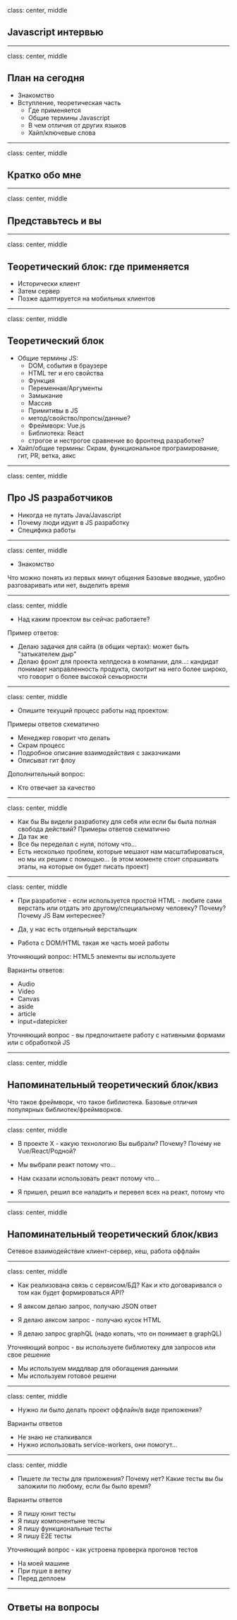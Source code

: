 
class: center, middle

## Javascript интервью

---

class: center, middle

## План на сегодня
- Знакомство
- Вступление, теоретическая часть
	- Где применяется
	- Общие термины Javascript
	- В чем отличия от других языков
	- Хайп/ключевые слова

---

class: center, middle

## Кратко обо мне

---
class: center, middle

## Представьтесь и вы

---
class: center, middle

## Теоретический блок: где применяется

- Исторически клиент
- Затем сервер
- Позже адаптируется на мобильных клиентов

---
class: center, middle

## Теоретический блок

- Общие термины JS:
	- DOM, события в браузере
	- HTML тег и его свойства
	- Функция
	- Переменная/Аргументы
	- Замыкание
	- Массив
	- Примитивы в JS
	- метод/свойство/пропсы/данные?
	- Фреймворк: Vue.js
	- Библиотека: React
	- строгое и нестрогое сравнение во фронтенд разработке?
- Хайп/общие термины: Скрам, функциональное програмирование, гит, PR, ветка, аякс

---
class: center, middle

## Про JS разработчиков
- Никогда не путать Java/Javascript
- Почему люди идуит в JS разработку
- Специфика работы

---

class: center, middle

- Знакомство

Что можно понять из первых минут общения
Базовые вводные, удобно разговаривать или нет, выделить время

---
class: center, middle

- Над каким проектом вы сейчас работаете?

Пример ответов: 
- Делаю задачкя для сайта (в общих чертах): может быть "затыкателем дыр"
- Делаю фронт для проекта хелпдеска в компании, для...: кандидат понимает направленность продукта, смотрит на него более широко, что говорит о более высокой сеньорности

---
class: center, middle
- Опишите текущий процесс работы над проектом:

Примеры ответов схематично
- Менеджер говорит что делать
- Скрам процесс
- Подробное описание взаимодействия с заказчиками
- Описыват гит флоу

Дополнительный вопрос:
- Кто отвечает за качество

---
class: center, middle

- Как бы Вы видели разработку для себя или если бы была полная свобода действий?
Примеры ответов схематично
- Да так же
- Все бы переделал с нуля, потому что...
- Есть несколько проблем, которые мешают нам масштабироваться, но мы их решим с помощью... (в этом моменте стоит спрашивать этапы, на которые он будет писать проект)

---
class: center, middle
- При разработке - если используется простой HTML - любите сами верстать или отдать это другому/специальному человеку? Почему? Почему JS Вам интереснее?

- Да, у нас есть отдельный верстальщик
- Работа с DOM/HTML такая же часть моей работы

Уточняющий вопрос: HTML5 элементы вы используете

Варианты ответов: 
- Audio
- Video
- Canvas
- aside
- article
- input=datepicker

Уточняющий вопрос - вы предпочитаете работу с нативными формами или с обработкой JS

---
class: center, middle
## Напоминательный теоретический блок/квиз

Что такое фреймворк, что такое библиотека. Базовые отличия популярных библиотек/фреймворков.

---
class: center, middle
- В проекте X - какую технологию Вы выбрали? Почему? Почему не Vue/React/Родной?

- Мы выбрали реакт потому что...
- Нам сказали использовать реакт потому что...
- Я пришел, решил все наладить и перевел всех на реакт, потому что

---
class: center, middle
## Напоминательный теоретический блок/квиз

Сетевое взаимодействие клиент-сервер, кеш, работа оффлайн

---
class: center, middle

- Как реализована связь с сервисом/БД? Как и кто договаривался о том как будет формироваться API?

- Я аяксом делаю запрос, получаю JSON ответ
- Я делаю аяксом запрос - получаю кусок HTML
- Я делаю запрос graphQL (надо копать, что он понимает в graphQL)

Уточняющий вопрос - вы используете библиотеку для запросов или свое решение
- Мы используем миддлвар для обогащения данными
- Мы используем готовое решени

---
class: center, middle
- Нужно ли было делать проект оффлайн/в виде приложения?

Варианты ответов
- Не знаю не сталкивался
- Нужно использовать service-workers, они помогут...

---
class: center, middle
- Пишете ли тесты для приложения? Почему нет? Какие тесты вы бы заложили по любому, если бы было время?

Варианты ответов
- Я пишу юнит тесты
- Я пишу компонентыне тесты
- Я пишу функциональные тесты
- Я пишу E2E тесты


Уточняющий вопрос - как устроена проверка прогонов тестов
- На моей машине
- При пуше в ветку
- Перед деплоем

---

## Ответы на вопросы


